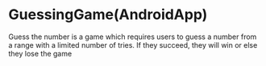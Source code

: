 # GuessingGame(AndroidApp)

Guess the number is a game which requires users to guess a
number from a range with a limited number of tries. If they
succeed, they will win or else they lose the game
